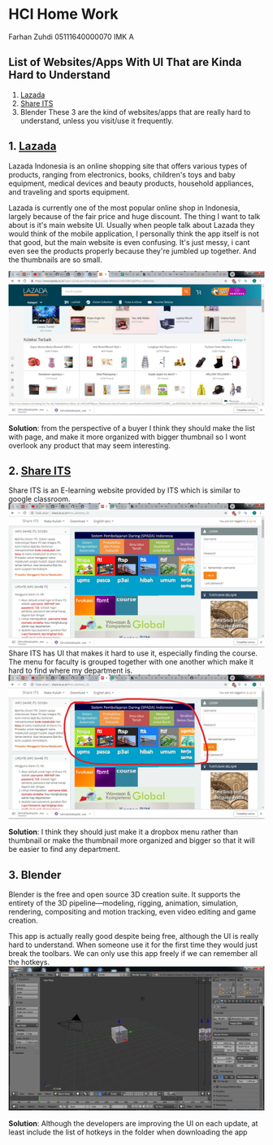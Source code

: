 # HCI Home Work
Farhan Zuhdi 05111640000070 IMK A

## List of Websites/Apps With UI That are Kinda Hard to Understand
1. [Lazada](https://www.lazada.co.id/)
2. [Share ITS](http://share.its.ac.id/)
3. Blender
These 3 are the kind of websites/apps that are really hard to understand, unless you visit/use it frequently.
## 1. [Lazada](https://www.lazada.co.id/)
Lazada Indonesia is an online shopping site that offers various types of products, ranging from electronics, books, children's toys and baby equipment, medical devices and beauty products, household appliances, and traveling and sports equipment.

Lazada is currently one of the most popular online shop in Indonesia, largely because of the fair price and huge discount. The thing I want to talk about is it's main website UI. Usually when people talk about Lazada they would think of the mobile application, I personally think the app itself is not that good, but the main website is even confusing. It's just messy, i cant even see the products properly because they're jumbled up together. And the thumbnails are so small.

![alt text](https://github.com/hci-a-if-its-2019/assignment-0-trus25/blob/master/Images/Lazada.jpg)

**Solution**: from the perspective of a buyer I think they should make the list with page, and make it more organized with bigger thumbnail so I wont overlook any product that may seem interesting.

## 2. [Share ITS](http://share.its.ac.id/)
Share ITS is an E-learning website provided by ITS which is similar to google classroom.
![alt text](https://github.com/hci-a-if-its-2019/assignment-0-trus25/blob/master/Images/ShareIts.jpg)
Share ITS has UI that makes it hard to use it, especially finding the course. The menu for faculty is grouped together with one another which make it hard to find where my department is.
![alt text](https://github.com/hci-a-if-its-2019/assignment-0-trus25/blob/master/Images/ShareIts2.jpg)

**Solution**: I think they should just make it a dropbox menu rather than thumbnail or make the thumbnail more organized and bigger so that it will be easier to find any department.

## 3. Blender
Blender is the free and open source 3D creation suite. It supports the entirety of the 3D pipeline—modeling, rigging, animation, simulation, rendering, compositing and motion tracking, even video editing and game creation.

This app is actually really good despite being free, although the UI is really hard to understand. When someone use it for the first time they would just break the toolbars. We can only use this app freely if we can remember all the hotkeys.
![alt text](https://github.com/hci-a-if-its-2019/assignment-0-trus25/blob/master/Images/Blender.jpg)

**Solution**: Although the developers are improving the UI on each update, at least include the list of hotkeys in the folder when downloading the app
